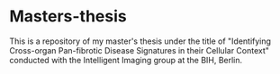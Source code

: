 # Masters-thesis
This is a repository of my master's thesis under the title of "Identifying Cross-organ Pan-fibrotic Disease Signatures in their Cellular Context" conducted with the Intelligent Imaging group at the BIH, Berlin.
